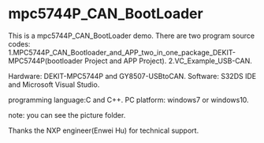# mpc5744P_CAN_BootLoader
This is a mpc5744P_CAN_BootLoader demo.
There are two program source codes: 
1.MPC5744P_CAN_Bootloader_and_APP_two_in_one_package_DEKIT-MPC5744P(bootloader Project and APP Project).
2.VC_Example_USB-CAN.

Hardware: DEKIT-MPC5744P and GY8507-USBtoCAN.
Software: S32DS IDE and Microsoft Visual Studio.

programming language:C and C++.
PC platform: windows7 or windows10.

note: you can see the picture folder.

Thanks the NXP engineer(Enwei Hu) for technical support.
